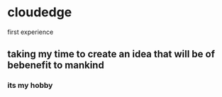 # cloudedge
first experience

## taking my time to create an idea that will be of bebenefit to mankind
### its my hobby
### 
